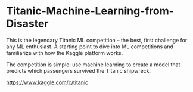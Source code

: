 # Titanic-Machine-Learning-from-Disaster

This is the legendary Titanic ML competition – the best, first challenge for any ML enthusiast. A starting point to dive into ML competitions and familiarize with how the Kaggle platform works.

The competition is simple: use machine learning to create a model that predicts which passengers survived the Titanic shipwreck.

https://www.kaggle.com/c/titanic
